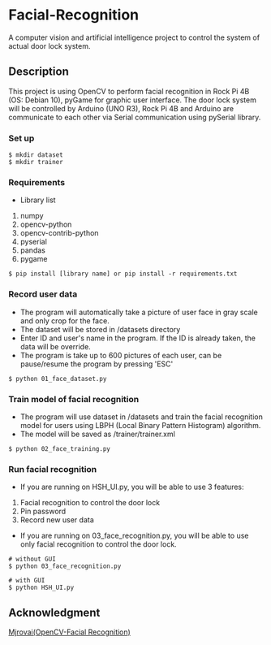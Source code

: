 # Facial-Recognition
A computer vision and artificial intelligence project to control the system of actual door lock system.

## Description

This project is using OpenCV to perform facial recognition in Rock Pi 4B (OS: Debian 10), pyGame for graphic user interface. The door lock system will be controlled by Arduino (UNO R3), Rock Pi 4B and Arduino are communicate to each other via Serial communication using pySerial library.

### Set up
```
$ mkdir dataset
$ mkdir trainer
```

### Requirements
* Library list
1. numpy
2. opencv-python
3. opencv-contrib-python
4. pyserial
5. pandas
6. pygame
```
$ pip install [library name] or pip install -r requirements.txt
```

### Record user data
* The program will automatically take a picture of user face in gray scale and only crop for the face.
* The dataset will be stored in /datasets directory
* Enter ID and user's name in the program. If the ID is already taken, the data will be override.
* The program is take up to 600 pictures of each user, can be pause/resume the program by pressing 'ESC'
```
$ python 01_face_dataset.py
```

### Train model of facial recognition
* The program will use dataset in /datasets and train the facial recognition model for users using LBPH (Local Binary Pattern Histogram) algorithm.
* The model will be saved as /trainer/trainer.xml
```
$ python 02_face_training.py
```

### Run facial recognition
* If you are running on HSH_UI.py, you will be able to use 3 features:
1. Facial recognition to control the door lock
2. Pin password
3. Record new user data

* If you are running on 03_face_recognition.py, you will be able to use only facial recognition to control the door lock.
```
# without GUI
$ python 03_face_recognition.py

# with GUI
$ python HSH_UI.py
```

## Acknowledgment
[Mjrovai(OpenCV-Facial Recognition)](https://github.com/Mjrovai/OpenCV-Face-Recognition)
